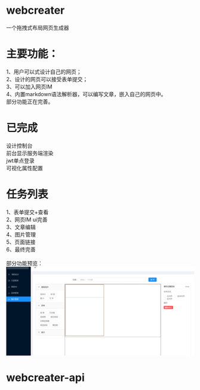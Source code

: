 # webcreater
一个拖拽式布局网页生成器
# 主要功能：
1、用户可以式设计自己的网页；<br/>
2、设计的网页可以接受表单提交；<br/>
3、可以加入网页IM<br/>
4、内置markdown语法解析器，可以编写文章，嵌入自己的网页中。<br/>
部分功能正在完善。
# 已完成
设计控制台<br/>
前台显示服务端渲染<br/>
jwt单点登录<br/>
可视化属性配置<br/>
# 任务列表
1、表单提交+查看<br/>
2、网页IM ui完善<br/>
3、文章编辑<br/>
4、图片管理<br/>
5、页面链接<br/>
6、最终完善<br/>
<br/>
部分功能预览：
![设计控制台](https://github.com/sss2016/webcreater/blob/master/screenShots/img1.png)

# webcreater-api

